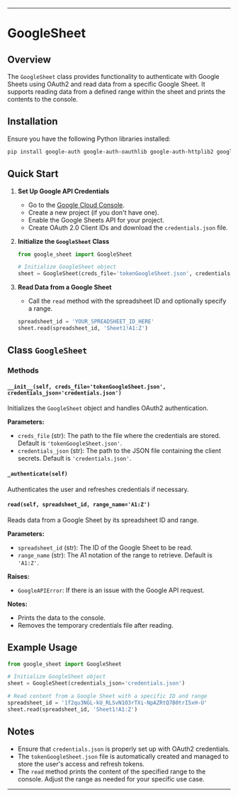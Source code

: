 
---

# GoogleSheet 

## Overview

The `GoogleSheet` class provides functionality to authenticate with Google Sheets using OAuth2 and read data from a specific Google Sheet. It supports reading data from a defined range within the sheet and prints the contents to the console.

## Installation

Ensure you have the following Python libraries installed:

```bash
pip install google-auth google-auth-oauthlib google-auth-httplib2 google-api-python-client
```

## Quick Start

1. **Set Up Google API Credentials**

   - Go to the [Google Cloud Console](https://console.cloud.google.com/).
   - Create a new project (if you don't have one).
   - Enable the Google Sheets API for your project.
   - Create OAuth 2.0 Client IDs and download the `credentials.json` file.

2. **Initialize the `GoogleSheet` Class**

   ```python
   from google_sheet import GoogleSheet

   # Initialize GoogleSheet object
   sheet = GoogleSheet(creds_file='tokenGoogleSheet.json', credentials_json='credentials.json')
   ```

3. **Read Data from a Google Sheet**

   - Call the `read` method with the spreadsheet ID and optionally specify a range.

   ```python
   spreadsheet_id = 'YOUR_SPREADSHEET_ID_HERE'
   sheet.read(spreadsheet_id, 'Sheet1!A1:Z')
   ```

## Class `GoogleSheet`

### Methods

#### `__init__(self, creds_file='tokenGoogleSheet.json', credentials_json='credentials.json')`

Initializes the `GoogleSheet` object and handles OAuth2 authentication.

**Parameters:**
- `creds_file` (str): The path to the file where the credentials are stored. Default is `'tokenGoogleSheet.json'`.
- `credentials_json` (str): The path to the JSON file containing the client secrets. Default is `'credentials.json'`.


#### `_authenticate(self)`

Authenticates the user and refreshes credentials if necessary.

#### `read(self, spreadsheet_id, range_name='A1:Z')`

Reads data from a Google Sheet by its spreadsheet ID and range.

**Parameters:**
- `spreadsheet_id` (str): The ID of the Google Sheet to be read.
- `range_name` (str): The A1 notation of the range to retrieve. Default is `'A1:Z'`.

**Raises:**
- `GoogleAPIError`: If there is an issue with the Google API request.

**Notes:**
- Prints the data to the console.
- Removes the temporary credentials file after reading.

## Example Usage

```python
from google_sheet import GoogleSheet

# Initialize GoogleSheet object
sheet = GoogleSheet(credentials_json='credentials.json')

# Read content from a Google Sheet with a specific ID and range
spreadsheet_id = '1f2qu3NGL-kU_RLSvN1O3rTXi-NpAZRtQ7B0trI5xH-U'
sheet.read(spreadsheet_id, 'Sheet1!A1:Z')
```

## Notes

- Ensure that `credentials.json` is properly set up with OAuth2 credentials.
- The `tokenGoogleSheet.json` file is automatically created and managed to store the user's access and refresh tokens.
- The `read` method prints the content of the specified range to the console. Adjust the range as needed for your specific use case.

---

